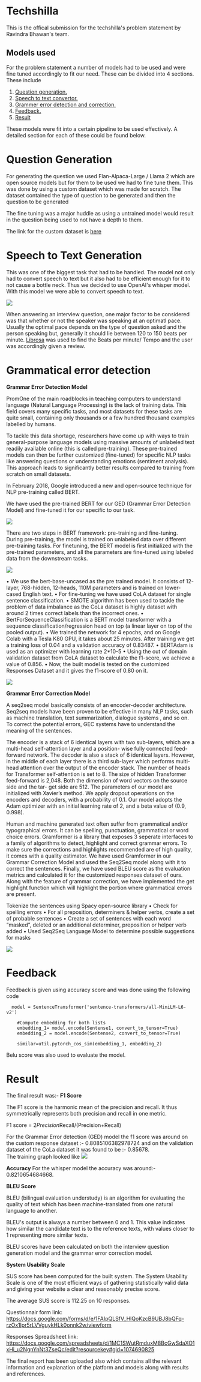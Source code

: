 # Techshilla

This is the offical submission for the techshilla's problem statement by Ravindra Bhawan's team. 


## Models used

For the problem statement a number of models had to be used and were fine tuned accordingly to fit our need. These can be divided into 4 sections. These include 

1) [Question generation.](#question-generation)
2) [Speech to text convertor.](#speech-to-text-generation)
3) [Grammer error detection and correction.](#grammatical-error-detection)
4) [Feedback.](#feedback)
5) [Result](#result)

These models were fit into a certain pipeline to be used effectively. A detailed section for each of these could be found below.

# Question Generation

For generating the question we used Flan-Alpaca-Large / Llama 2 which are open source models but for them to be used we had to fine tune them. This was done by using a custom dataset which was made for scratch. The dataset contained the type of question to be generated and then the question to be generated

The fine tuning was a major huddle as using a untrained model would result in the question being used to not have a depth to them. 

The link for the custom dataset is [here](https://docs.google.com/spreadsheets/d/1K8H9LTCcvwUZwM5rkI62FLiknmnl_as5Kw0jyJdGBBI/edit?usp=sharinghttps://docs.google.com/spreadsheets/d/1K8H9LTCcvwUZwM5rkI62FLiknmnl_as5Kw0jyJdGBBI/edit?usp=sharing)

# Speech to Text Generation

This was one of the biggest task that had to be handled. The model not only had to convert speech to text but it also had to be efficient enough for it to not cause a bottle neck. Thus we decided to use OpenAI's whisper model. With this model we were able to convert speech to text.

 ![](Image/Whisper)


When answering an interview question, one major factor to be considered was that whether or not the speaker was speaking at an optimatl pace. Usually the optimal pace depends on the type of question asked and the person speaking but, generally it should lie between 120 to 150 beats per minute. [Librosa](https://github.com/librosa/librosa) was used to find the Beats per minute/ Tempo and the user was accordingly given a review.

# Grammatical error detection 

**Grammar Error Detection Model** 

PromOne of the main roadblocks in teaching computers to understand language (Natural Language Processing) is the lack of training data. This field covers many specific tasks, and most datasets for these tasks are quite small, containing only thousands or a few hundred thousand examples labelled by humans.

To tackle this data shortage, researchers have come up with ways to train general-purpose language models using massive amounts of unlabeled text readily available online (this is called pre-training). These pre-trained models can then be further customized (fine-tuned) for specific NLP tasks like answering questions or understanding emotions (sentiment analysis). This approach leads to significantly better results compared to training from scratch on small datasets.

In February 2018, Google introduced a new and open-source technique for NLP pre-training called BERT.
 
We have used the pre-trained BERT for our GED (Grammar Error Detection Model) and fine-tuned it for our specific to our task.



 ![](Image/LSTM.jpeg)


There are two steps in BERT framework: pre-training and fine-tuning. During pre-training, the model is trained on unlabeled data over different pre-training tasks. For finetuning, the BERT model is first initialized with the pre-trained parameters, and all the parameters are fine-tuned using labeled data from the downstream tasks.


 ![](Image/workflowchartjpeg)

• We use the bert-base-uncased as the pre trained model. It consists of 12-layer, 768-hidden, 12-heads, 110M parameters and is trained on lower-cased English text.
• For fine-tuning we have used CoLA dataset for single sentence classification.
• SMOTE algorithm has been used to tackle the problem of data imbalance as the CoLa dataset is highly dataset with around 2 times correct labels than the incorrect ones.
• BertForSequenceClassification is a BERT model transformer with a sequence classification/regression head on top (a linear layer on top of the pooled output).
• We trained the network for 4 epochs, and on Google Colab with a Tesla K80 GPU, it takes about 25 minutes. After training we get a training loss of 0.04 and a validation accuracy of 0.83487.
• BERTAdam is used as an optimizer with learning rate 2*10-5
• Using the out of domain validation dataset from CoLA dataset to calculate the f1-score, we achieve a value of 0.856.
• Now, the built model is tested on the customized Responses Dataset and it gives the f1-score of 0.80 on it.
    




 ![](Image/bert.jpeg)




**Grammar Error Correction Model**

A seq2seq model basically consists of an encoder-decoder architecture. Seq2seq models have been proven to be effective in many NLP tasks, such as machine translation, text summarization, dialogue systems , and so on. To correct the potential errors, GEC systems have to understand the meaning of the sentences. 

 The encoder is a stack of 6 identical layers with two sub-layers, which are a multi-head self-attention layer and a position- wise fully connected feed-forward network. The decoder is also a stack of 6 identical layers. However, in the middle of each layer there is a third sub-layer which performs multi- head attention over the output of the encoder stack. The number of heads for Transformer self-attention is set to 8. The size of hidden Transformer feed-forward is 2,048. Both the dimension of word vectors on the source side and the tar- get side are 512. The parameters of our model are initialized with Xavier’s method. We apply dropout operations on the encoders and decoders, with a probability of 0.1. Our model adopts the Adam optimizer with an initial learning rate of 2, and a beta value of (0.9, 0.998).


Human and machine generated text often suffer from grammatical and/or typographical errors. It can be spelling, punctuation, grammatical or word choice errors. Gramformer is a library that exposes 3 seperate interfaces to a family of algorithms to detect, highlight and correct grammar errors. To make sure the corrections and highlights recommended are of high quality, it comes with a quality estimator. We have used Gramformer in our Grammar Correction Model and used the Seq2Seq model along with it to correct the sentences. Finally, we have used BLEU score as the evaluation metrics and calculated it for the customized responses dataset of ours. 
Along with the feature of grammar correction, we have implemented the get highlight function which will  highlight the portion where grammatical errors are present.

 Tokenize the sentences using Spacy open-source library
 • Check for spelling errors 
 • For all preposition, determiners & helper verbs, create a set of probable sentences
 • Create a set of sentences with each word “masked”, deleted or an additional determiner, preposition   or helper verb added 
 • Used Seq2Seq Language Model to determine possible suggestions for masks 


![](Image/Seq2Seq.png)

                     
# Feedback

Feedback is given using accuracy score and was done using the following code 

      model = SentenceTransformer('sentence-transformers/all-MiniLM-L6-v2')

        #Compute embedding for both lists
        embedding_1= model.encode(Sentense1, convert_to_tensor=True)
        embedding_2 = model.encode(Sentense2, convert_to_tensor=True)

        similar=util.pytorch_cos_sim(embedding_1, embedding_2)

Belu score was also used to evaluate the model.

# Result

The final result was:- 
**F1 Score**

The F1 score is the harmonic mean of the precision and recall. It thus symmetrically represents both precision and recall in one metric. <br>  

F1 score = 2*Precision*Recall/(Precision+Recall) <br>  

For the Grammar Error detection (GED) model the f1 score was around on the custom response dataset :- 0.8085106382978724 and on the validation dataset of the CoLa dataset it was found to be :- 0.85678.
<br>
The training graph looked like 
![](/Image/Graph_Bert.png)

**Accuracy**
For the whisper model the accuracy was around:- 0.8210654684668.

**BLEU Score**

BLEU (bilingual evaluation understudy) is an algorithm for evaluating the quality of text which has been machine-translated from one natural language to another. <br>

BLEU's output is always a number between 0 and 1. This value indicates how similar the candidate text is to the reference texts, with values closer to 1 representing more similar texts. <br>  

BLEU scores have been calculated on both the interview question generation model and the grammar error correction model.

**System Usability Scale**

SUS score has been computed for the built system. The System Usability Scale is one of the most efficient ways of gathering statistically valid data and giving your website a clear and reasonably precise score. <br>  

The average SUS score is 112.25 on 10 responses. <br>  

Questionnair form link: https://docs.google.com/forms/d/e/1FAIpQLSfV_HlQoKzcB9UBJ8bQFq-rzOx1lpr5rLVVguykHLk0onnk2w/viewform  <br>

Responses Spreadsheet link: https://docs.google.com/spreadsheets/d/1MC1SWutRmduxM8BcGwSdaXO1xHi_u2NgnYnNt3ZseQc/edit?resourcekey#gid=1074690825  <br>

The final report has been uploaded also which contains all the relevant information and explanation of the platform and models along with results and references.
